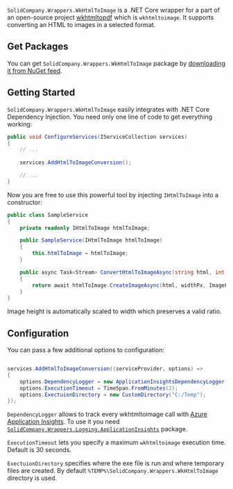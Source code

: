 `SolidCompany.Wrappers.WkHtmlToImage` is a .NET Core wrapper for a part of an open-source project [wkhtmltopdf](https://wkhtmltopdf.org) which is `wkhtmltoimage`. It supports converting an HTML to images in a selected format.

## Get Packages

You can get `SolidCompany.Wrappers.WkHtmlToImage` package by [downloading it from NuGet feed](https://www.nuget.org/packages/SolidCompany.Wrappers.WkHtmlToImage).

## Getting Started

`SolidCompany.Wrappers.WkHtmlToImage` easily integrates with .NET Core Dependency Injection. You need only one line of code to get everything working:

```C#
public void ConfigureServices(IServiceCollection services)
{
    // ...
    
    services.AddHtmlToImageConversion();

    // ...
}
```

Now you are free to use this powerful tool by injecting `IHtmlToImage` into a constructor:

```c#
public class SampleService
{
    private readonly IHtmlToImage htmlToImage;

    public SampleService(IHtmlToImage htmlToImage)
    {
        this.htmlToImage = htmlToImage;
    }

    public async Task<Stream> ConvertHtmlToImageAsync(string html, int widthPx)
    {
        return await htmlToImage.CreateImageAsync(html, widthPx, ImageFormat.Png);
    }
}
```
Image height is automatically scaled to width which preserves a valid ratio.

## Configuration

You can pass a few additional options to configuration:

```C#

services.AddHtmlToImageConversion((serviceProvider, options) =>
{
    options.DependencyLogger = new ApplicationInsightsDependencyLogger(serviceProvider.GetRequiredService<TelemetryClient>());
    options.ExecutionTimeout = TimeSpan.FromMinutes(2);
    options.ExectuionDirectory = new CustomDirectory("C:/Temp");
});

```

`DependencyLogger` allows to track every wkhtmltoimage call with [Azure Application Insights](https://docs.microsoft.com/en-us/azure/azure-monitor/app/app-insights-overview). To use it you need [`SolidCompany.Wrappers.Logging.ApplicationInsights`](https://www.nuget.org/packages/SolidCompany.Wrappers.Logging.ApplicationInsights) package.

`ExecutionTimeout` lets you specify a maximum `wkhtmltoimage` execution time. Default is 30 seconds.

`ExectuionDirectory` specifies where the exe file is run and where temporary files are created. By default `%TEMP%\SolidCompany.Wrappers.WkHtmlToImage` directory is used.